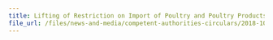 ```yaml
---
title: Lifting of Restriction on Import of Poultry and Poultry Products from Affected Region in Vordingborg Municipality, Denmark 
file_url: /files/news-and-media/competent-authorities-circulars/2018-10-02-CA.pdf
---
```

